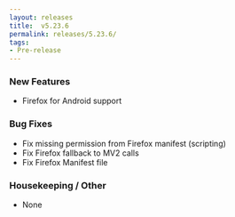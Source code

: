 ```yaml
---
layout: releases
title:  v5.23.6
permalink: releases/5.23.6/
tags:
- Pre-release
---
```


### New Features

- Firefox for Android support

### Bug Fixes

- Fix missing permission from Firefox manifest (scripting)
- Fix Firefox fallback to MV2 calls
- Fix Firefox Manifest file

### Housekeeping / Other

- None
